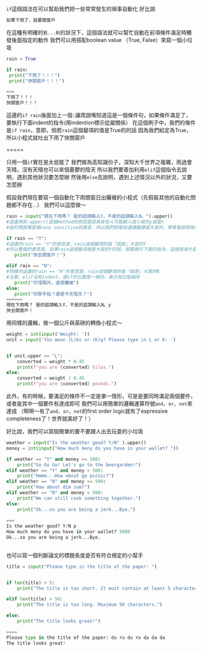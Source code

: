 `if`這個語法在可以幫助我們把一些常常發生的瑣事自動化
 好比說
 
```python
如果下雨了，就要關窗戶
```
在這種有明確的`若...則`的狀況下，這個語法就可以幫忙自動在前項條件滿足時觸發後面指定的動作
我們可以用搭配boolean value （True, False）來寫一個小垃圾
 
 ```python
rain = True

if rain:
  print("下雨了！！！")
  print("快關窗戶！！！")

===
下雨了！！！
快關窗戶！！！
```
這邊的`if rain`後面加上一個`:`讓爬說嘴知道這是一個條件句，如果條件滿足了，要執行下面indent的指令(用indention標示從屬關係）
在這個例子中，我們的條件是`if rain`，意即，倘若`rain`這個變項的值是True的的話
因為我們給定為True，所以小程式就吐出下雨了快關窗戶

=====

只用一個`if`實在是太低能了
我們做為高知識份子，深知大千世界之複雜，雨過會天晴，沒有天晴也可以來個憂鬱的陰天
所以我們要善加利用`elif`這個指令去說明，遇到其他狀況要怎麼辦
然後用`else`去說明，遇到上述情況以外的狀況，又要怎麼辦

 
假設我們現在要寫一個自動化下雨關窗日出曬被的小程式（先假裝其他的自動化問題都不存在...）
我們可以這麼做～
 
 ```python
rain = input("現在下雨嗎？ 是的話請輸入Y，不是的話請輸入N。").upper()
#這邊用到.upper()這個method的原因是因為有些人可能輸入成小寫的y或是n
#由於爬說嘴是個case sensitive的語言，所以我們把幫他通通翻譯成大寫的，等等會說明為什麼要這麼做
 
if rain == "Y":
#這邊的rain == "Y"的意思是，rain這個變項的值「就是」大寫的Y
#所以整個的意思是，如果rain這個變項就是大寫的Y的話，那要執行下面的指令，這就是為什麼上面要用.upper()
    print("快去關窗戶！")

elif rain == "N":
#同樣的這邊的rain == "N"的意思是，rain這個變項的值「就是」大寫的N
#注意，elif沒有indent，跟if的位置是一樣的，表示其位階相同
    print("珍惜陽光，速度曬被")
else:
    print("你胖手指？還是今天陰天？")
======
現在下雨嗎？ 是的話請輸入Y，不是的話請輸入N。y
快去關窗戶！
 
 ```
 
用同樣的邏輯，做一個公斤與英磅的轉換小程式～
```python
weight = int(input('Weight: '))
unit = input('You mean (L)bs or (K)g? Please type in L or K: ')


if unit.upper == "L":
    converted = weight * 0.45
    print(f"you are {converted} kilos.")
else:
    converted = weight / 0.45
    print(f"you are {converted} pounds.")
```

此外，有的時候，要滿足的條件不一定是單一情形，可是是要同時滿足兩個要件，或者是其中一個要件有達成即可
我們可以用簡單的邏輯運算符號`and`、`or`、`not`來達成
（啊啊～有了`and`、`or`、`not`的first order logic就有了expressive completeness了！世界就美好了！）


好比說，我們可以寫個簡單的要不要跟人出去玩耍的小垃圾
```python
weather = input("Is the weather good? Y/N" ).upper()
money = int(input("How much meny do you have in your wallet? "))

if weather == "Y" and money >= 500:
    print("Go Go Go! Let's go to the beergarden!")
elif weather == "Y" and money < 500:
    print("Hmmm...How about go picnic?")
elif weather == "N" and money >= 500:
    print("How about dim sum?")
elif weather == "N" and money < 500:
    print("We can still cook something together.")
else:
    print("Ok...so you are being a jerk...Bye.")
    
===
Is the weather good? Y/N p
How much meny do you have in your wallet? 5000
Ok...so you are being a jerk...Bye.
    
```

也可以寫一個判斷論文的標題長度是否有符合規定的小幫手

```python
title = input("Please type in the title of the paper: ")


if len(title) < 5:
    print("The title is too short. It must contain at least 5 characters.")

elif len(title) > 50:
    print("The title is too long. Maximum 50 characters.")

else:
    print("The title looks great!")

====
Please type in the title of the paper: du ru du ru da da da
The title looks great!
```
